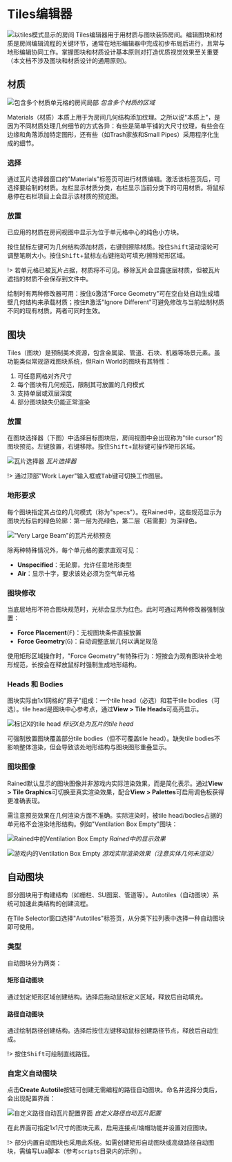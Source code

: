 # Tiles编辑器
![以tiles模式显示的房间](img//tile-editor.png)
Tiles编辑器用于用材质与图块装饰房间。编辑图块和材质是房间编辑流程的关键环节，通常在地形编辑器中完成初步布局后进行，且常与地形编辑协同工作。掌握图块和材质设计基本原则对打造优质视觉效果至关重要（本文档不涉及图块和材质设计的通用原则)。

## 材质

![包含多个材质单元格的房间局部](img/materials.png)
*包含多个材质的区域*

Materials（材质）本质上用于为房间几何结构添加纹理。之所以说"本质上"，是因为不同材质处理几何细节的方式各异：有些是简单平铺的大尺寸纹理，有些会在边缘和角落添加特定图形，还有些（如Trash家族和Small Pipes）采用程序化生成的细节。

### 选择
通过瓦片选择器窗口的"Materials"标签页可进行材质编辑。激活该标签页后，可选择要绘制的材质。左栏显示材质分类，右栏显示当前分类下的可用材质。将鼠标悬停在右栏项目上会显示该材质的预览图。

### 放置
已应用的材质在房间视图中显示为位于单元格中心的纯色小方块。

按住鼠标左键可为几何结构添加材质，右键则擦除材质。按住<kbd>Shift</kbd>滚动滚轮可调整笔刷大小。按住<kbd>Shift</kbd>+鼠标左右键拖动可填充/擦除矩形区域。

!> 若单元格已被瓦片占据，材质将不可见。移除瓦片会显露底层材质，但被瓦片遮挡的材质不会保存到文件中。

绘制时有两种修改器可用：按住<kbd>G</kbd>激活"Force Geometry"可在空白处自动生成墙壁几何结构来承载材质；按住<kbd>R</kbd>激活"Ignore Different"可避免修改与当前绘制材质不同的现有材质。两者可同时生效。

## 图块
Tiles（图块）是预制美术资源，包含金属梁、管道、石块、机器等场景元素。虽功能类似常规游戏图块系统，但Rain World的图块有其特性：

1. 可任意网格对齐尺寸
2. 每个图块有几何规范，限制其可放置的几何模式
3. 支持单层或双层深度
4. 部分图块缺失仍能正常渲染

### 放置
在图块选择器（下图）中选择目标图块后，房间视图中会出现称为"tile cursor"的图块预览。左键放置，右键移除。按住<kbd>Shift</kbd>+鼠标键可操作矩形区域。

![瓦片选择器](img//tile-selector.png)
*瓦片选择器*

!> 通过顶部"Work Layer"输入框或<kbd>Tab</kbd>键可切换工作图层。

### 地形要求

每个图块指定其占位的几何模式（称为"specs"）。在Rained中，这些规范显示为图块光标后的绿色轮廓：第一层为亮绿色，第二层（若需要）为深绿色。

!["Very Large Beam"的瓦片光标预览](img//tile-cursor-white.png)

除两种特殊情况外，每个单元格的要求直观可见：
- **Unspecified**：无轮廓，允许任意地形类型
- **Air**：显示十字，要求该处必须为空气单元格

### 图块修改
当底层地形不符合图块规范时，光标会显示为红色。此时可通过两种修改器强制放置：
- **Force Placement**(<kbd>F</kbd>)：无视图块条件直接放置
- **Force Geometry**(<kbd>G</kbd>)：自动调整底层几何以满足规范

使用矩形区域操作时，"Force Geometry"有特殊行为：短按会为现有图块补全地形规范，长按会在释放鼠标时强制生成地形结构。

### Heads 和 Bodies
图块实际由1x1网格的"原子"组成：一个tile head（必选）和若干tile bodies（可选）。tile head是图块中心参考点，通过**View > Tile Heads**可高亮显示。

![标记X的tile head](img/tilehead.png)
*标记X处为瓦片的tile head*

可强制放置图块覆盖部分tile bodies（但不可覆盖tile head）。缺失tile bodies不影响整体渲染，但会导致该处地形结构与图块图形重叠显示。

### 图块图像
Rained默认显示的图块图像并非游戏内实际渲染效果，而是简化表示。通过**View > Tile Graphics**可切换至真实渲染效果，配合**View > Palettes**可启用调色板获得更准确表现。

需注意预览效果在几何渲染方面不准确。实际渲染时，被tile head/bodies占据的单元格不会渲染地形结构。例如"Ventilation Box Empty"图块：

![Rained中的Ventilation Box Empty](img//ventbox-empty-preview.png)
*Rained中的显示效果*

![游戏内的Ventilation Box Empty](img//ventbox-empty-render.png)
*游戏实际渲染效果（注意实体几何未渲染）*

## 自动图块
部分图块用于构建结构（如栅栏、SU图案、管道等）。Autotiles（自动图块）系统可加速此类结构的创建流程。

在Tile Selector窗口选择"Autotiles"标签页，从分类下拉列表中选择一种自动图块即可使用。

### 类型
自动图块分为两类：
#### 矩形自动图块
通过划定矩形区域创建结构。选择后拖动鼠标定义区域，释放后自动填充。

#### 路径自动图块
通过绘制路径创建结构。选择后按住左键移动鼠标创建路径节点，释放后自动生成。



!> 按住<kbd>Shift</kbd>可绘制直线路径。

### 自定义自动图块
点击**Create Autotile**按钮可创建无需编程的路径自动图块。命名并选择分类后，会出现配置界面：

![自定义路径自动瓦片配置界面](img/custom-path-autotile.png)
*自定义路径自动瓦片配置*

在此界面可指定1x1尺寸的图块元素，启用连接点/端帽功能并设置对应图块。

!> 部分内置自动图块也采用此系统。如需创建矩形自动图块或高级路径自动图块，需编写Lua脚本（参考`scripts`目录内的示例）。